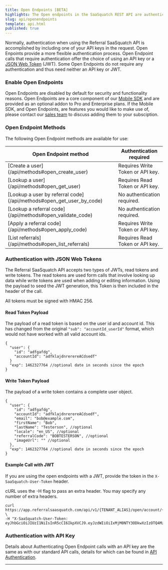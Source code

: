 ```yaml
---
title: Open Endpoints [BETA]
highlights: The Open endpoints in the SaaSquatch REST API are authenticated with a JWT or API key
slug: api/openendpoints
template: api.html
published: true
---
```


Normally, authentication when using the Referral SaaSquatch API is accomplished by including one of your API keys in the request. Open Enpoints provide a more flexible authentication process. Open Endpoint calls that require authentication offer the choice of using an API key or a <a href="https://jwt.io/introduction/">JSON Web Token</a> (JWT). Some Open Endpoints do not require any authentication and thus need neither an API key or JWT.

### Enable Open Endpoints

Open Endpoints are disabled by default for security and functionality reasons. Open Endpoints are a core component of our [Mobile SDK](/mobile/) and are provided as an optional addon to Pro and Enterprise plans. If the Mobile SDK, and Open Endpoints, are features you would like to make use of, please contact our <a href="mailto:sales@referralsaasquatch.com">sales team</a> to discuss adding them to your subsciption.

### Open Endpoint Methods

The following Open Endpoint methods are available for use:

<table class="table">
<thead>
<tr>
    <th>
        Open Endpoint method
    </th>
    <th>
        Authentication required
    </th>
</tr>
</thead>
<tbody>
<tr>
    <td class="docs-monospace">[Create a user](/api/methods#open_create_user)</td>
    <td>
        Requires Write Token or API key.
    </td>
</tr>
<tr>
    <td class="docs-monospace">[Lookup a user](/api/methods#open_get_user)</td>
    <td>
        Requires Read Token or API key.
    </td>
</tr>
<tr>
    <td class="docs-monospace">[Lookup a user by referral code](/api/methods#open_get_user_by_code)</td>
    <td>
        No authentication required.
    </td>
</tr>
<tr>
    <td class="docs-monospace">[Lookup a referral code](/api/methods#open_validate_code)</td>
    <td>
        No authentication required.
    </td>
</tr>
<tr>
    <td class="docs-monospace">[Apply a referral code](/api/methods#open_apply_code)</td>
    <td>
        Requires Write Token or API key.
    </td>
</tr>
<tr>
    <td class="docs-monospace">[List referrals](/api/methods#open_list_referrals)</td>
    <td>
        Requires Read Token or API key.
    </td>
</tr>
</tbody>
</table>

### Authentication with JSON Web Tokens

The Referral SaaSquatch API accepts two types of JWTs, read tokens and write tokens. The read tokens are used form calls that involve looking up data while write tokens are used when adding or editing information. Using the payload to seed the JWT generation, this Token is then included in the header of the call.

All tokens must be signed with HMAC 256.

#### Read Token Payload

The payload of a read token is based on the user id and account id. This has changed from the original `"sub": "accountId_userId"` format, which would not have worked with all valid account ids.

```
{
  "user": {
    "id": "adfgafdg",
    "accountId": "adfklajdnrerereACdsedf"
  }
  "exp": 1462327764 //optional date in seconds since the epoch
}
```

#### Write Token Payload

The payload of a write token contains a complete user object.

```
{
  "user": {
    "id": "adfgafdg",
    "accountId": "adfklajdnrerereACdsedf",
    "email": "bob@example.com",
    "firstName": "Bob",
    "lastName": "Testerson", //optional
    "locale": "en_US", //optional
    "referralCode": "BOBTESTERSON", //optional
    "imageUrl": "" //optional
  },
  "exp": 1462327764 //optional date in seconds since the epoch
}
```

#### Example Call with JWT
If you are using the open endpoints with a JWT, provide the token in the `X-SaaSquatch-User-Token` header.

cURL uses the -H flag to pass an extra header. You may specify any number of extra headers.

```
curl https://app.referralsaasquatch.com/api/v1/{TENANT_ALIAS}/open/account/{ACCOUNT_ID}/user/{USER_ID} \
-H "X-SaaSquatch-User-Token: eyJhbGciOiJIUzI1NiIsInR5cCI6IkpXVCJ9.eyJzdWIiOiIxMjM0NTY3ODkwXzIzOTQ4MzQ5MzQifQ.8P42BrwqkZhchHJw_qYUNBc_iZb6TspPOkbtc5WvP_0"
```

### Authentication with API Key

Details about Authenticating Open Endpoint calls with an API key are the same as with our standard API calls, details for which can be found in [API Authentication](/api/authentication/).

---